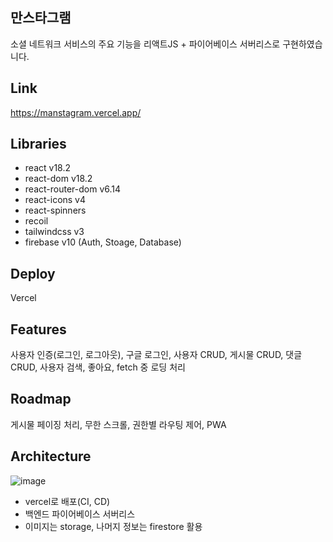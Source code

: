 ## 만스타그램
소셜 네트워크 서비스의 주요 기능을 리액트JS + 파이어베이스 서버리스로 구현하였습니다.

## Link
https://manstagram.vercel.app/

## Libraries
- react v18.2
- react-dom v18.2
- react-router-dom v6.14
- react-icons v4
- react-spinners
- recoil
- tailwindcss v3
- firebase v10 (Auth, Stoage, Database)

## Deploy
Vercel

## Features
사용자 인증(로그인, 로그아웃), 구글 로그인, 사용자 CRUD, 게시물 CRUD,
댓글 CRUD, 사용자 검색, 좋아요, fetch 중 로딩 처리

## Roadmap
게시물 페이징 처리, 무한 스크롤, 권한별 라우팅 제어, PWA

## Architecture
![image](https://github.com/keemkeeman/manstagram/assets/82154123/f9a3a9cb-0372-4789-a0ff-070ca6175142)
- vercel로 배포(CI, CD)
- 백엔드 파이어베이스 서버리스
- 이미지는 storage, 나머지 정보는 firestore 활용
